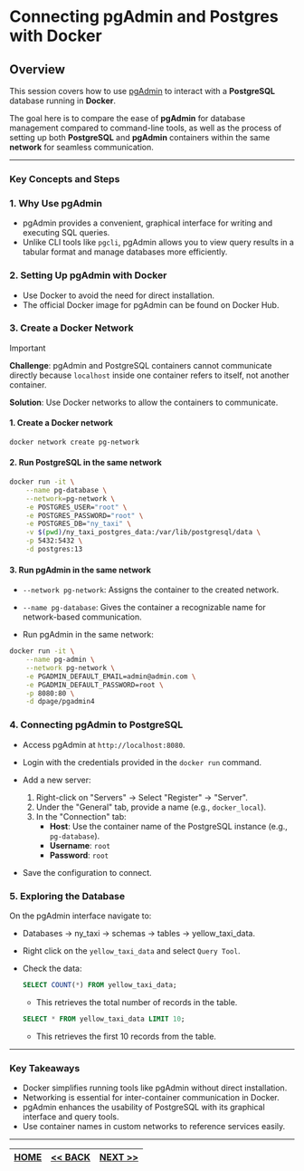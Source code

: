 # Connecting pgAdmin and Postgres with Docker

## Overview

This session covers how to use [pgAdmin](https://www.pgadmin.org/) to interact with a **PostgreSQL** database running in **Docker**.

The goal here is to compare the ease of **pgAdmin** for database management compared to command-line tools, as well as the process of setting up both **PostgreSQL** and **pgAdmin** containers within the same **network** for seamless communication.

---

### Key Concepts and Steps

### 1. **Why Use pgAdmin**

- pgAdmin provides a convenient, graphical interface for writing and executing SQL queries.
- Unlike CLI tools like `pgcli`, pgAdmin allows you to view query results in a tabular format and manage databases more efficiently.

### 2. **Setting Up pgAdmin with Docker**

- Use Docker to avoid the need for direct installation.
- The official Docker image for pgAdmin can be found on Docker Hub.

### 3. **Create a Docker Network**

> [!IMPORTANT]
> **Challenge**: pgAdmin and PostgreSQL containers cannot communicate directly because `localhost` inside one container refers to itself, not another container.
>
> **Solution**: Use Docker networks to allow the containers to communicate.

#### 1. Create a Docker network

```bash
docker network create pg-network
```

#### 2. Run PostgreSQL in the same network

```bash
docker run -it \
    --name pg-database \
    --network=pg-network \
    -e POSTGRES_USER="root" \
    -e POSTGRES_PASSWORD="root" \
    -e POSTGRES_DB="ny_taxi" \
    -v $(pwd)/ny_taxi_postgres_data:/var/lib/postgresql/data \
    -p 5432:5432 \
    -d postgres:13
```

#### 3. Run pgAdmin in the same network

- `--network pg-network`: Assigns the container to the created network.
- `--name pg-database`: Gives the container a recognizable name for network-based communication.

- Run pgAdmin in the same network:

```bash
docker run -it \
    --name pg-admin \
    --network pg-network \
    -e PGADMIN_DEFAULT_EMAIL=admin@admin.com \
    -e PGADMIN_DEFAULT_PASSWORD=root \
    -p 8080:80 \
    -d dpage/pgadmin4
```

### 4. **Connecting pgAdmin to PostgreSQL**

- Access pgAdmin at `http://localhost:8080`.
- Login with the credentials provided in the `docker run` command.
- Add a new server:

  1. Right-click on "Servers" → Select "Register" → "Server".
  2. Under the "General" tab, provide a name (e.g., `docker_local`).
  3. In the "Connection" tab:
     - **Host**: Use the container name of the PostgreSQL instance (e.g., `pg-database`).
     - **Username**: `root`
     - **Password**: `root`

- Save the configuration to connect.

### 5. **Exploring the Database**

On the pgAdmin interface navigate to:

- Databases → ny_taxi → schemas → tables → yellow_taxi_data.
- Right click on the `yellow_taxi_data` and select `Query Tool`.
- Check the data:

  ```sql
  SELECT COUNT(*) FROM yellow_taxi_data;
  ```

  - This retrieves the total number of records in the table.

  ```sql
  SELECT * FROM yellow_taxi_data LIMIT 10;
  ```

  - This retrieves the first 10 records from the table.

---

### Key Takeaways

- Docker simplifies running tools like pgAdmin without direct installation.
- Networking is essential for inter-container communication in Docker.
- pgAdmin enhances the usability of PostgreSQL with its graphical interface and query tools.
- Use container names in custom networks to reference services easily.

---

| [HOME](../README.md) | [<< BACK](./1-2-2-notes.md) | [NEXT >>](./1-2-4-notes.md) |
| -------------------- | ---------------------------- | --------------------------- |
